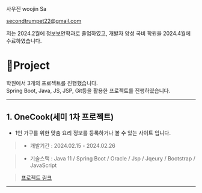 사우진 
woojin Sa

secondtrumpet22@gmail.com

저는 2024.2월에 정보보안학과로 졸업하였고, 개발자 양성 국비 학원을 2024.4월에 수료하였습니다.

# 📌Project  
학원에서 3개의 프로젝트를 진행했습니다. <br>
Spring Boot, Java, JS, JSP, Git등을 활용한 프로젝트를 진행하였습니다.



<hr/>

## 1.  OneCook(세미 1차 프로젝트)

- 1인 가구를 위한 맞춤 요리 정보를 등록하거나 볼 수 있는 사이트 입니다.  

> - 개발기간 : 2024.02.15 - 2024.02.26

> - 기술스택 : Java 11 / Spring Boot / Oracle / Jsp / Jqeury / Bootstrap / JavaScript

> <a href="https://github.com/sawoojin/OneCook">프로젝트 링크</a>


<hr/>
